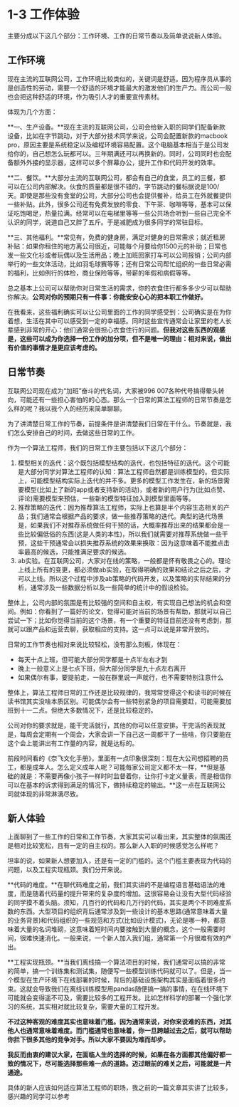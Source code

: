 # 1-3 工作体验

主要分成以下这几个部分：工作环境、工作的日常节奏以及简单说说新人体验。

## 工作环境

现在主流的互联网公司，工作环境比较类似的，关键词是舒适。因为程序员从事的是创造性的劳动，需要一个舒适的环境才能最大的激发他们的生产力。而公司一般也会把这种舒适的环境，作为吸引人才的重要宣传素材。

体现为几个方面：

**一、生产设备。**现在主流的互联网公司，公司会给新入职的同学们配备新款设备，比如在字节跳动，对于大部分技术同学来说，公司会配置新款的macbook pro，原因主要是系统稳定以及编程环境容易配置。这个电脑基本相当于是公司发给你的，自己想怎么玩都可以。三年期满还可以再换新的。同时，公司同时也会配备额外外接的显示器，这样可以多个屏幕办公，提升工作和代码开发的效率。

**二、餐饮。**大部分主流的互联网公司，都会有自己的食堂，员工的三餐，都可以在公司内部解决。伙食的质量都是很不错的，字节跳动的餐标据说是100/天。即使是那些没有食堂的公司，大部分公司也会提供餐补，给员工在外就餐提供一些补贴。此外，很多公司还有免费发放的零食、下午茶、咖啡等等，基本可以保证吃饱喝足，热量拉满。经常可以在电梯里等等一些公共场合听到一些自己完全不认识的同学，说道自己又胖了五斤。于是减肥成为很多同学的常驻目标。

**三、其他福利。**常见有，免费的健身房，满足对健身的日常需求；就近租房补贴：如果你租住的地方离公司很近，可能每个月要给你1500元的补助；日常也发一些文化衫或者玩偶以及生活用品；晚上加班回家打车可以公司报销；公司内部举行的一些文体活动，比如羽毛球赛等等；还有日常公司帮忙组织的一些日常必需的福利，比如例行的体检，商业保险等等，带薪的年假和病假等等。

总之基本上公司可以帮助你对日常生活的需求，你的衣食住行都多多少少可以帮助你解决。**公司对你的预期只有一件事：你能安安心心的把本职工作做好。**

在我看来，这些福利确实可以让公司里面的工作的同学感受到：公司确实是在为你着想，生活在其中可以感受到一定的幸福感。同时这些宣传通常会让家里的老人长辈感到非常的开心：他们通常会很担心衣食住行的问题。**但我对这些东西的观感是，这些可以成为你选择一份工作的加分项，但不是唯一的理由：相对来说，做出有价值的事情才是更应该考虑的。**

## 日常节奏

互联网公司现在成为“加班”奋斗的代名词，大家被996 007各种代号搞得晕头转向，可能还有一些担心害怕的的心态。那么一个日常的算法工程师的日常节奏是怎么样的呢？我以我个人的经历来简单聊聊。

为了讲清楚日常工作的节奏，前提条件是讲清楚我们日常在干什么。节奏就是，我们怎么安排自己的时间，去做这些日常的工作。

作为一个算法工程师，我们的日常工作主要包括以下这几个部分：

1. 模型相关的迭代：这个既包括模型结构的迭代，也包括特征的迭代。这个可能是大部分同学对算法工程师的认知：算法工程师自然都是训练模型的。但实际上，可能模型结构实际上迭代的并不多。更多的模型工作发生在，新的场景需要模型(比如上了新的app或者支持新的活动)，或者新的用户行为(比如点赞、评论)需要模型来预估，一些新的模型特征加入到模型里面等等。
2. 推荐策略的迭代：因为推荐算法工程师，实际上也算是半个内容生态相关的产品；我们通常会根据产品的要求，做一些推荐策略的迭代。典型的迭代场景是，如果我们不对推荐系统做任何干预的话，大概率推荐出来的结果都会是一些比较偏低俗的东西(这是人类的本性)，所以我们就需要对推荐系统做一些干预，这些干预通常会以损失推荐系统的效果来换取：因为这意味着不能推点击率最高的候选，只能推满足要求的候选。
3. ab实验。在互联网公司，大家对在线的策略，一般都是怀有敬畏之心的。理论上线上所有的变更，都必须做ab实验，在取得明确的效果和结论之后之后，才可以上线。所以这个过程中涉及ab策略的代码开发，以及策略的实际结果的分析，通常涉及一些数据分析以及一些简单的统计中的假设检验。

整体上，公司内部的氛围是有比较强的空间和自主权，有实现自己想法的机会和空间。例如：你看到了一篇好的论文，觉得可能对当前的场景有帮助，那就可以自己尝试一下；比如你觉得当前的这个场景，有一个重要的特征目前还没有考虑到，那就可以跟产品和运营去聊，获取相应的支持。这一点可以说是非常开放的。

日常的工作节奏也相对来说比较轻松，没有那么刻板，体现在：
* 每天十点上班，但可能大部分同学都是十点半左右才到
* 晚上一般意义上是七点下班，但大部分同学是九十点左右离开
* 如果偶尔有事，要提前走，一般在群里说一声就行，也不需要特别注意什么

整体上，算法工程师日常的工作还是比较规律的，我常常觉得这个和读书的时候在读书馆其实没啥本质区别。可能偶尔会有一些特别紧急的项目需要赶，可能需要加班到十一二点。但绝大多数情况下，还是比较稳定的。

公司对你的要求就是，能干完活就行，其他的你可以任意安排。干完活的表现就是，每周会定期有一个周会，大家会讲一下自己这一周都干了一些啥，你只要能在这个会上能讲出有工作量的内容，就是达标的。

前段时间看的《奈飞文化手册》，里面有一点印象很深刻：现在大公司想招聘的员工，都是成年人。怎么定义成年人呢？可能每家公司定义都不太一样，**但是基础的就是：不需要再像小孩子一样时时监督着你，让你打卡定义量表，而是相信你可以在基本的诉求得到满足的情况下，做持续稳定的输出。**这一点在互联网公司就体现的非常淋漓尽致。

## 新人体验

上面聊到了一些工作的日常和工作节奏，大家其实可以看出来，其实整体的氛围还是相对比较宽松，且有一定的自主权的。那么新人入职的时候感觉怎么样呢？

坦率的说，如果新人想要加入，还是有一定的门槛的。这个门槛主要表现为代码的问题，以及工程实现瓶颈。我们分开来说。

**代码的难度。**在聊代码难度之前，我们其实讲的不是编程语言基础语法的难度，而是随着代码量的提升带来的复杂度的增加。这很容易会让没有大型代码经验的同学摸不着头脑。须知，几百行的代码和几万行的代码，其实是两个不同难度系数的东西。大型项目的组织背后通常涉及到一些设计的基本思路(通常意味着大量的业务背景)和代码组织的一些规范和方式(比如设计模式)，无论是哪一种，都意味着大量的名词堆砌，这意味着短时间内要接触到大量的概念，这个一般需要时间，很难快速消化。一般来说，一个新人加入我们组，通常第一个月很难有效的产出。

**工程实现瓶颈。**当我们离线搞一个算法项目的时候，我们通常可以搞的非常的简单，搞一个训练集和测试集，随便写一些模型训练代码就可以了。但是，当一个模型在生产环境下在线部署的时候，背后的基础设施架构其实是面临着很多约束。这就会导致我们在离线训练模型用pandas随便搞一搞的事情，在在线环境下可能就会变得遥不可及，需要比较多的工程开发。比如怎样科学的部署一个强化学习的系统，其实相对就比较复杂，需要大量的工程开发。

**不过这种客观的难度其实也意味着门槛。因为通常来说，对你来说难的东西，对其他人也通常意味着难度。而门槛通常也意味着，你一旦跨越过去之后，就可以帮助你拦下很多其他的竞争对手。所以大家不要因为难而却步。**

**我反而由衷的建议大家，在面临人生的选择的时候，如果在各方面都其他偏好都一致的情况下，尽可能选择那些难一点的道路。迈过眼前的难关之后，可能就是一片通途。**

具体的新人应该如何适应算法工程师的职场，我之前的一篇文章其实讲了比较多，感兴趣的同学可以参考